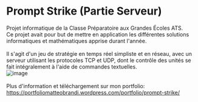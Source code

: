 # Prompt Strike (Partie Serveur)

Projet informatique de la Classe Préparatoire aux Grandes Écoles ATS.</br>
Ce projet avait pour but de mettre en application les différentes solutions informatiques et mathématiques apprise durant l'année.</br></br>
Il s'agit d'un jeu de stratégie en temps réel simpliste et en réseau, avec un serveur utilisant les protocoles TCP et UDP, dont le contrôle des unités se fait intégralement à l'aide de commandes textuelles.
</br>
![image](http://image.noelshack.com/fichiers/2018/17/6/1524931095-command-exemple.png)
</br></br>
Plus d'information et téléchargement sur mon portfolio:
https://portfoliomatteobrandi.wordpress.com/portfolio/prompt-strike/
